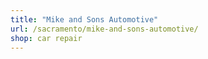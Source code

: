 ```yaml
---
title: "Mike and Sons Automotive"
url: /sacramento/mike-and-sons-automotive/
shop: car repair
---
```

